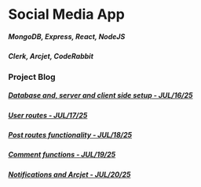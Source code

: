 # Social Media App

##### MongoDB, Express, React, NodeJS

##### Clerk, Arcjet, CodeRabbit

#####

#####

#####

### Project Blog

##### [Database and, server and client side setup - JUL/16/25](https://blog.naver.com/detol3953/223935903819)

##### [User routes - JUL/17/25](https://blog.naver.com/detol3953/223937058607)

##### [Post routes functionality - JUL/18/25](https://blog.naver.com/detol3953/223938071338)

##### [Comment functions - JUL/19/25](https://blog.naver.com/detol3953/223939778005)

##### [Notifications and Arcjet - JUL/20/25](https://blog.naver.com/detol3953/223940275966)
